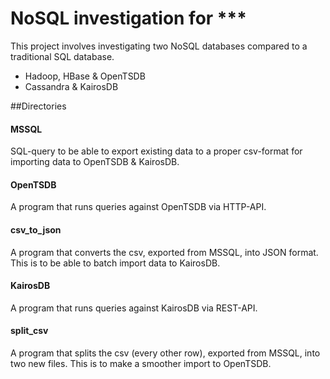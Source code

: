 NoSQL investigation for ***
===================

This project involves investigating two NoSQL databases compared to a traditional SQL database.

* Hadoop, HBase & OpenTSDB
* Cassandra & KairosDB


##Directories


#### MSSQL
SQL-query to be able to export existing data to a proper csv-format for importing data to OpenTSDB & KairosDB.

#### OpenTSDB
A program that runs queries against OpenTSDB via HTTP-API.

#### csv_to_json
A program that converts the csv, exported from MSSQL, into JSON format. This is to be able to batch import data to KairosDB.

#### KairosDB
A program that runs queries against KairosDB via REST-API.

#### split_csv
A program that splits the csv (every other row), exported from MSSQL, into two new files. This is to make a smoother import to OpenTSDB.